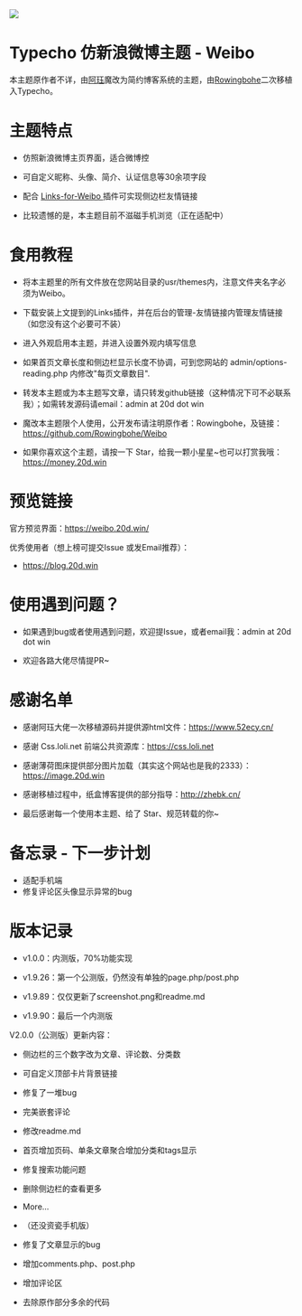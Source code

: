﻿<img src="https://raw.githubusercontent.com/Rowingbohe/Weibo/master/screenshot.png">

# Typecho 仿新浪微博主题 - Weibo

本主题原作者不详，由<a href="https://www.52ecy.cn">阿珏</a>魔改为简约博客系统的主题，由<a href="https://blog.20d.win">Rowingbohe</a>二次移植入Typecho。

# 主题特点
 - 仿照新浪微博主页界面，适合微博控

 - 可自定义昵称、头像、简介、认证信息等30余项字段

 - 配合 <a href="https://github.com/Rowingbohe/LInks-for-Weibo">Links-for-Weibo </a>插件可实现侧边栏友情链接

 - 比较遗憾的是，本主题目前不滋磁手机浏览（正在适配中）

# 食用教程
 - 将本主题里的所有文件放在您网站目录的usr/themes内，注意文件夹名字必须为Weibo。

 - 下载安装上文提到的Links插件，并在后台的管理-友情链接内管理友情链接（如您没有这个必要可不装）

 - 进入外观启用本主题，并进入设置外观内填写信息

 - 如果首页文章长度和侧边栏显示长度不协调，可到您网站的 admin/options-reading.php 内修改"每页文章数目".
 
 - 转发本主题或为本主题写文章，请只转发github链接（这种情况下可不必联系我）；如需转发源码请email：admin at 20d dot win

 - 魔改本主题限个人使用，公开发布请注明原作者：Rowingbohe，及链接：https://github.com/Rowingbohe/Weibo

 - 如果你喜欢这个主题，请按一下 Star，给我一颗小星星~也可以打赏我哦：https://money.20d.win

# 预览链接
官方预览界面：https://weibo.20d.win/

优秀使用者（想上榜可提交Issue 或发Email推荐）：
 - https://blog.20d.win 

# 使用遇到问题？
 - 如果遇到bug或者使用遇到问题，欢迎提Issue，或者email我：admin at 20d dot win

 - 欢迎各路大佬尽情提PR~

# 感谢名单
 - 感谢阿珏大佬一次移植源码并提供源html文件：https://www.52ecy.cn/

 - 感谢 Css.loli.net 前端公共资源库：https://css.loli.net

 - 感谢薄荷图床提供部分图片加载（其实这个网站也是我的2333）：https://image.20d.win

 - 感谢移植过程中，纸盒博客提供的部分指导：http://zhebk.cn/

 - 最后感谢每一个使用本主题、给了 Star、规范转载的你~

# 备忘录 - 下一步计划
 - 适配手机端
 - 修复评论区头像显示异常的bug

# 版本记录
 - v1.0.0：内测版，70%功能实现

 - v1.9.26：第一个公测版，仍然没有单独的page.php/post.php

 - v1.9.89：仅仅更新了screenshot.png和readme.md

 - v1.9.90：最后一个内测版

V2.0.0（公测版）更新内容：
 - 侧边栏的三个数字改为文章、评论数、分类数
 - 可自定义顶部卡片背景链接
 - 修复了一堆bug
 - 完美嵌套评论
 - 修改readme.md
 - 首页增加页码、单条文章聚合增加分类和tags显示
 - 修复搜索功能问题
 - 删除侧边栏的查看更多
 - More...
 - （还没资瓷手机版）

 - 修复了文章显示的bug
 - 增加comments.php、post.php
 - 增加评论区
 - 去除原作部分多余的代码
